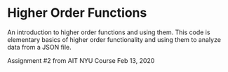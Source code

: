 # Higher Order Functions
An introduction to higher order functions and using them. This code is elementary basics of higher order functionality and using them to analyze data from a JSON file. 

Assignment #2 from AIT NYU Course 
Feb 13, 2020